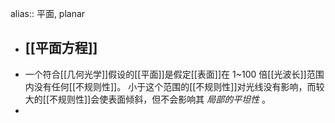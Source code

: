 alias:: 平面, planar

- ## [[平面方程]]
- 一个符合[[几何光学]]假设的[[平面]]是假定[[表面]]在 $1$~$100$ 倍[[光波长]]范围内没有任何[[不规则性]]。
  小于这个范围的[[不规则性]]对光线没有影响，而较大的[[不规则性]]会使表面倾斜，但不会影响其 *局部的平坦性* 。
-